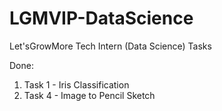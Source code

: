 # LGMVIP-DataScience
Let'sGrowMore Tech Intern (Data Science) Tasks

Done: 
1. Task 1 - Iris Classification 
2. Task 4 - Image to Pencil Sketch
